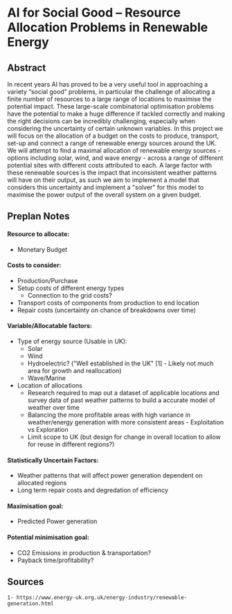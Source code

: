 # AI for Social Good – Resource Allocation Problems in Renewable Energy

## Abstract

In recent years AI has proved to be a very useful tool in approaching a variety “social good” problems, in particular the challenge of allocating a finite number of resources to a large range of locations to maximise the potential impact. These large-scale combinatorial optimisation problems have the potential to make a huge difference if tackled correctly and making the right decisions can be incredibly challenging, especially when considering the uncertainty of certain unknown variables. In this project we will focus on the allocation of a budget on the costs to produce, transport, set-up and connect a range of renewable energy sources around the UK. We will attempt to find a maximal allocation of renewable energy sources - options including solar, wind, and wave energy - across a range of different potential sites with different costs attributed to each. A large factor with these renewable sources is the impact that inconsistent weather patterns will have on their output, as such we aim to implement a model that considers this uncertainty and implement a "solver" for this model to maximise the power output of the overall system on a given budget.



## Preplan Notes


#### Resource to allocate:
* Monetary Budget
#### Costs to consider:
* Production/Purchase
* Setup costs of different energy types
  * Connection to the grid costs?
* Transport costs of components from production to end location
* Repair costs (uncertainty on chance of breakdowns over time)
#### Variable/Allocatable  factors:
* Type of energy source (Usable in UK):
    * Solar
    * Wind
    * Hydroelectric? ("Well established in the UK" [1] - Likely not much area for growth and reallocation)
    * Wave/Marine
* Location of allocations 
    * Research required to map out a dataset of applicable locations and survey data of past weather patterns to build a accurate model of weather over time
    * Balancing the more profitable areas with high variance in weather/energy generation with more consistent areas - Exploitation vs Exploration
    * Limit scope to UK (but design for change in overall location to allow for reuse in different regions?)
#### Statistically Uncertain Factors:
* Weather patterns that will affect power generation dependent on allocated regions
* Long term repair costs and degredation of efficiency
#### Maximisation goal:
* Predicted Power generation
#### Potential minimisation goal:
* CO2 Emissions in production & transportation?
* Payback time/profitability?





## Sources
```
1- https://www.energy-uk.org.uk/energy-industry/renewable-generation.html
```